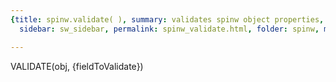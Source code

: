 ```yaml
---
{title: spinw.validate( ), summary: validates spinw object properties, keywords: sample,
  sidebar: sw_sidebar, permalink: spinw_validate.html, folder: spinw, mathjax: 'true'}

---
```

 
VALIDATE(obj, {fieldToValidate})
 

